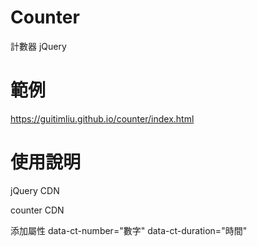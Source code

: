 # Counter
計數器 jQuery

# 範例
https://guitimliu.github.io/counter/index.html

# 使用說明

jQuery CDN
    <script src="https://ajax.googleapis.com/ajax/libs/jquery/3.4.1/jquery.min.js"></script>
    
 counter CDN
    <script src="https://guitimliu.github.io/counter/counter.js"></script>

添加屬性
    data-ct-number="數字"
    data-ct-duration="時間"
